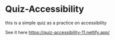 # Quiz-Accessibility

this is a simple quiz as a practice on accessibility

See it here 
https://quiz-accessibility-11.netlify.app/

